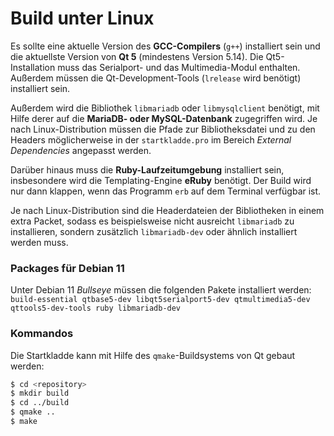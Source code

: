 # Build unter Linux

Es sollte eine aktuelle Version des **GCC-Compilers** (`g++`) installiert sein und die aktuellste Version von **Qt 5** (mindestens Version 5.14). Die Qt5-Installation muss das Serialport- und das Multimedia-Modul enthalten. Außerdem müssen die Qt-Development-Tools (`lrelease` wird benötigt) installiert sein.

Außerdem wird die Bibliothek `libmariadb` oder `libmysqlclient` benötigt, mit Hilfe derer auf die **MariaDB- oder MySQL-Datenbank** zugegriffen wird. Je nach Linux-Distribution müssen die Pfade zur Bibliotheksdatei und zu den Headers möglicherweise in der `startkladde.pro` im Bereich *External Dependencies* angepasst werden.

Darüber hinaus muss die **Ruby-Laufzeitumgebung** installiert sein, insbesondere wird die Templating-Engine __eRuby__ benötigt. Der Build wird nur dann klappen, wenn das Programm `erb` auf dem Terminal verfügbar ist.

Je nach Linux-Distribution sind die Headerdateien der Bibliotheken in einem extra Packet, sodass es beispielsweise nicht ausreicht `libmariadb` zu installieren, sondern zusätzlich `libmariadb-dev` oder ähnlich installiert werden muss.

### Packages für Debian 11

Unter Debian 11 _Bullseye_ müssen die folgenden Pakete installiert werden:   
`build-essential qtbase5-dev libqt5serialport5-dev qtmultimedia5-dev qttools5-dev-tools ruby libmariadb-dev`

### Kommandos

Die Startkladde kann mit Hilfe des `qmake`-Buildsystems von Qt gebaut werden:

```bash
$ cd <repository>
$ mkdir build
$ cd ../build
$ qmake ..
$ make
```
